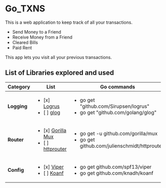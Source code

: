 # Go_TXNS
This is a web application to keep track of all your transactions.
* Send Money to a Friend
* Receive Money from a Friend
* Cleared Bills
* Paid Rent

This app lets you visit all your previous transactions.

## List of Libraries explored and used
| Category | List  | Go commands | Comments |
|----------|------|--------------|----------|
| **Logging** | <ul><li>[x] [Logrus](https://github.com/Sirupsen/logrus)</li><li>[ ] [glog](https://github.com/golang/glog)</li></ul> | <ul><li>go get "github.com/Sirupsen/logrus"</li> <li>go get "github.com/golang/glog"</li></ul>| |
| **Router**  | <ul><li>[x] [Gorilla Mux](https://github.com/gorilla/mux)</li><li>[ ] [httprouter](https://github.com/julienschmidt/httprouter)</li></ul> | <ul><li>go get -u github.com/gorilla/mux </li><li>go get github.com/julienschmidt/httprouter</li></ul> |
| **Config**  | <ul><li>[x] [Viper](https://github.com/spf13/viper)</li><li>[ ] [Koanf](https://github.com/knadh/koanf)</li></ul> | <ul><li>go get github.com/spf13/viper</li> <li>go get github.com/knadh/koanf</li></ul>| |


